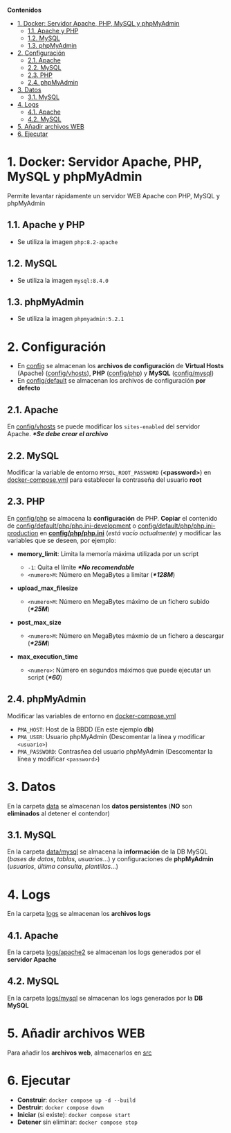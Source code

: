 [docker-compose.yml]: /docker-compose.yml

[config]: /config
[config/default]: /config/default
[config/default/php/php.ini-development]: /config/default/php/php.ini-development
[config/default/php/php.ini-production]: /config/default/php/php.ini-production
[config/mysql]: /config/mysql
[config/php]: /config/php
[config/php/php.ini]: /config/php/php.ini
[config/vhosts]: /config/vhosts

[logs]: /logs
[logs/apache2]: /logs/apache2
[logs/mysql]: /logs/mysql

[data]: /data
[data/mysql]: /data/mysql

[src]: /src


**Contenidos**
- [1. Docker: Servidor Apache, PHP, MySQL y phpMyAdmin](#1-docker-servidor-apache-php-mysql-y-phpmyadmin)
    - [1.1. Apache y PHP](#11-apache-y-php)
    - [1.2. MySQL](#12-mysql)
    - [1.3. phpMyAdmin](#13-phpmyadmin)
- [2. Configuración](#2-configuración)
    - [2.1. Apache](#21-apache)
    - [2.2. MySQL](#22-mysql)
    - [2.3. PHP](#23-php)
    - [2.4. phpMyAdmin](#24-phpmyadmin)
- [3. Datos](#3-datos)
    - [3.1. MySQL](#31-mysql)
- [4. Logs](#4-logs)
    - [4.1. Apache](#41-apache)
    - [4.2. MySQL](#42-mysql)
- [5. Añadir archivos WEB](#5-añadir-archivos-web)
- [6. Ejecutar](#6-ejecutar)


# 1. Docker: Servidor Apache, PHP, MySQL y phpMyAdmin
Permite levantar rápidamente un servidor WEB Apache con PHP, MySQL y phpMyAdmin

## 1.1. Apache y PHP
- Se utiliza la imagen `php:8.2-apache`

## 1.2. MySQL
- Se utiliza la imagen `mysql:8.4.0`

## 1.3. phpMyAdmin
- Se utiliza la imagen `phpmyadmin:5.2.1`


# 2. Configuración
- En [config] se almacenan los **archivos de configuración** de **Virtual Hosts** (Apache) ([config/vhosts]), **PHP** ([config/php]) y **MySQL** ([config/mysql])
- En [config/default] se almacenan los archivos de configuración **por defecto**

## 2.1. Apache
En [config/vhosts] se puede modificar los `sites-enabled` del servidor Apache. ***\*Se debe crear el archivo***


## 2.2. MySQL
Modificar la variable de entorno `MYSQL_ROOT_PASSWORD` (**\<password\>**) en [docker-compose.yml] para establecer la contraseña del usuario **root**


## 2.3. PHP
En [config/php] se almacena la **configuración** de PHP. **Copiar** el contenido de [config/default/php/php.ini-development] o [config/default/php/php.ini-production] en **[config/php/php.ini]** (*está vacío actualmente*) y modificar las variables que se deseen, por ejemplo:
- **memory_limit**: Limita la memoría máxima utilizada por un script
    - `-1`: Quita el límite ***\*No recomendable***
    - `<numero>M`: Número en MegaBytes a limitar (***\*128M***)

- **upload_max_filesize**
    - `<numero>M`: Número en MegaBytes máximo de un fichero subido (***\*25M***)

- **post_max_size**
    - `<numero>M`: Número en MegaBytes máxmio de un fichero a descargar (***\*25M***)

- **max_execution_time**
    - `<numero>`: Número en segundos máximos que puede ejecutar un script (***\*60***)


## 2.4. phpMyAdmin
Modificar las variables de entorno en [docker-compose.yml]
- `PMA_HOST`: Host de la BBDD (En este ejemplo **db**)
- `PMA_USER`: Usuario phpMyAdmin (Descomentar la línea y modificar `<usuario>`)
- `PMA_PASSWORD`: Contrasñea del usuario phpMyAdmin (Descomentar la línea y modificar `<password>`)


# 3. Datos
En la carpeta [data] se almacenan los **datos persistentes** (**NO** son **eliminados** al detener el contendor)

## 3.1. MySQL
En la carpeta [data/mysql] se almacena la **información** de la DB MySQL (*bases de datos*, *tablas*, *usuarios*...) y configuraciones de **phpMyAdmin** (*usuarios*, *última consulta*, *plantillas*...)


# 4. Logs
En la carpeta [logs] se almacenan los **archivos logs**

## 4.1. Apache
En la carpeta [logs/apache2] se almacenan los logs generados por el **servidor Apache**


## 4.2. MySQL
En la carpeta [logs/mysql] se almacenan los logs generados por la **DB MySQL**


# 5. Añadir archivos WEB
Para añadir los **archivos web**, almacenarlos en [src]


# 6. Ejecutar
- **Construir**: `docker compose up -d --build`
- **Destruir**: `docker compose down`
- **Iniciar** (si existe): `docker compose start`
- **Detener** sin eliminar: `docker compose stop`
